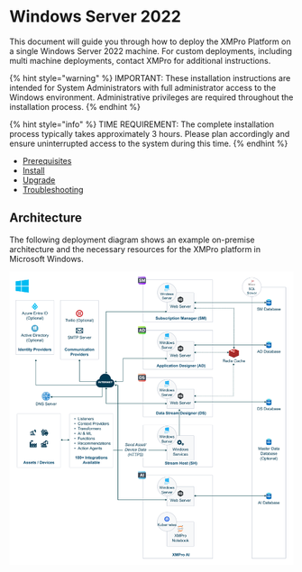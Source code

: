 # Windows Server 2022

This document will guide you through how to deploy the XMPro Platform on a single Windows Server 2022 machine. For custom deployments, including multi machine deployments, contact XMPro for additional instructions.

{% hint style="warning" %}
IMPORTANT: These installation instructions are intended for System Administrators with full administrator access to the Windows environment. Administrative privileges are required throughout the installation process.
{% endhint %}

{% hint style="info" %}
TIME REQUIREMENT: The complete installation process typically takes approximately 3 hours. Please plan accordingly and ensure uninterrupted access to the system during this time.
{% endhint %}

* [Prerequisites](prerequisites.md)
* [Install](install.md)
* [Upgrade](upgrade.md)
* [Troubleshooting](troubleshooting.md)

## Architecture

The following deployment diagram shows an example on-premise architecture and the necessary resources for the XMPro platform in Microsoft Windows.

![Fig 1: Example XMPro architecture in Windows Server](<../../../.gitbook/assets/Windows_Architecture_as of March 1,2024x1.png>)
